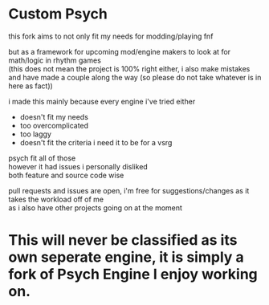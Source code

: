 # Custom Psych
this fork aims to not only fit my needs for modding/playing fnf  

but as a framework for upcoming mod/engine makers to look at for math/logic in rhythm games  
(this does not mean the project is 100% right either, i also make mistakes and have made a couple along the way (so please do not take whatever is in here as fact))

i made this mainly because every engine i've tried either
* doesn't fit my needs
* too overcomplicated
* too laggy
* doesn't fit the criteria i need it to be for a vsrg

psych fit all of those  
however it had issues i personally disliked  
both feature and source code wise

pull requests and issues are open, i'm free for suggestions/changes as it takes the workload off of me  
as i also have other projects going on at the moment

# This will never be classified as its own seperate engine, it is simply a fork of Psych Engine I enjoy working on.
